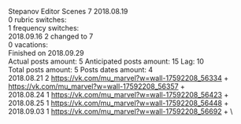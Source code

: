 Stepanov	Editor Scenes 7 2018.08.19\
0 rubric switches:\
1 frequency switches:\
2018.09.16 2 changed to 7 \
0 vacations:\
Finished on 2018.09.29\
Actual posts amount: 5 Anticipated posts amount: 15	 Lag: 10
\
Total posts amount: 5	Posts dates amount: 4\
2018.08.21 2 https://vk.com/mu_marvel?w=wall-17592208_56334 +	https://vk.com/mu_marvel?w=wall-17592208_56357 +	\
2018.08.24 1 https://vk.com/mu_marvel?w=wall-17592208_56423 +	\
2018.08.25 1 https://vk.com/mu_marvel?w=wall-17592208_56448 +	\
2018.09.03 1 https://vk.com/mu_marvel?w=wall-17592208_56692 +	\
